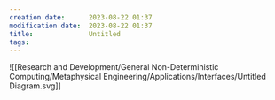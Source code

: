 ```yaml
---
creation date:		2023-08-22 01:37
modification date:	2023-08-22 01:37
title: 				Untitled
tags:
---
```

![[Research and Development/General Non-Deterministic Computing/Metaphysical Engineering/Applications/Interfaces/Untitled Diagram.svg]]